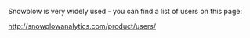 Snowplow is very widely used - you can find a list of users on this page:

http://snowplowanalytics.com/product/users/